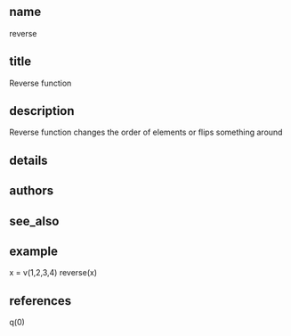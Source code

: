 ## name
reverse
## title
Reverse function
## description
Reverse function changes the order of elements or flips something around
## details
## authors
## see_also
## example
x = v(1,2,3,4)
reverse(x)
## references
q(0)